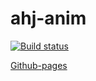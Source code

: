 # ahj-anim

[![Build status](https://ci.appveyor.com/api/projects/status/xk5ahsv3sabfje85?svg=true)](https://ci.appveyor.com/project/kassiopea-coder/ahj-anim)

[Github-pages](https://kassiopea-coder.github.io/ahj-anim/)
